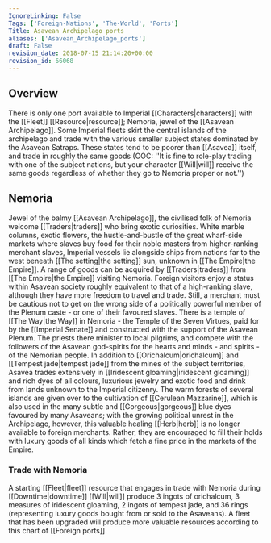 ```yaml
---
IgnoreLinking: False
Tags: ['Foreign-Nations', 'The-World', 'Ports']
Title: Asavean Archipelago ports
aliases: ['Asavean_Archipelago_ports']
draft: False
revision_date: 2018-07-15 21:14:20+00:00
revision_id: 66068
---
```


## Overview
There is only one port available to Imperial [[Characters|characters]] with the [[Fleet]] [[Resource|resource]]; Nemoria, jewel of the [[Asavean Archipelago]].
Some Imperial fleets skirt the central islands of the archipelago and trade with the various smaller subject states dominated by the Asavean Satraps. These states tend to be poorer than [[Asavea]] itself, and trade in roughly the same goods (OOC: ''It is fine to role-play trading with one of the subject nations, but your character [[Will|will]] receive the same goods regardless of whether they go to Nemoria proper or not.'')
## Nemoria
Jewel of the balmy [[Asavean Archipelago]], the civilised folk of Nemoria welcome [[Traders|traders]] who bring exotic curiosities. White marble columns, exotic flowers, the hustle-and-bustle of the great wharf-side markets where slaves buy food for their noble masters from higher-ranking merchant slaves, Imperial vessels lie alongside ships from nations far to the west beneath [[The setting|the setting]] sun, unknown in [[The Empire|the Empire]].
A range of goods can be acquired by [[Traders|traders]] from [[The Empire|the Empire]] visiting Nemoria. Foreign visitors enjoy a status within Asavean society roughly equivalent to that of a high-ranking slave, although they have more freedom to travel and trade. Still, a merchant must be cautious not to get on the wrong side of a politically powerful member of the Plenum caste - or one of their favoured slaves.
There is a temple of [[The Way|the Way]] in Nemoria - the Temple of the Seven Virtues, paid for by the [[Imperial Senate]] and constructed with the support of the Asavean Plenum. The priests there minister to local pilgrims, and compete with the followers of the Asavean god-spirits for the hearts and minds - and spirits - of the Nemorian people.
In addition to [[Orichalcum|orichalcum]] and [[Tempest jade|tempest jade]] from the mines of the subject territories, Asavea trades extensively in [[Iridescent gloaming|iridescent gloaming]] and rich dyes of all colours, luxurious jewelry and exotic food and drink from lands unknown to the Imperial citizenry. The warm forests of several islands are given over to the cultivation of [[Cerulean Mazzarine]], which is also used in the many subtle and [[Gorgeous|gorgeous]] blue dyes favoured by many Asaveans; with the growing political unrest in the Archipelago, however, this valuable healing [[Herb|herb]] is no longer available to foreign merchants. Rather, they are encouraged to fill their holds with luxury goods of all kinds which fetch a fine price in the markets of the Empire.
### Trade with Nemoria
A starting [[Fleet|fleet]] resource that engages in trade with Nemoria during [[Downtime|downtime]] [[Will|will]] produce 3 ingots of orichalcum, 3 measures of iridescent gloaming, 2 ingots of tempest jade, and 36 rings (representing luxury goods bought from or sold to the Asaveans). A fleet that has been upgraded will produce more valuable resources according to this chart of [[Foreign ports]].